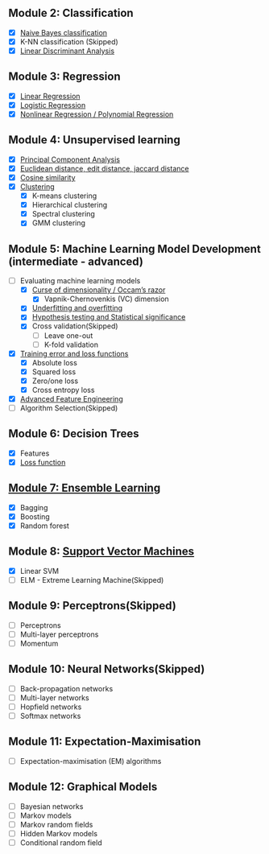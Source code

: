 
## Module 2: Classification

- [X] [Naive Bayes classification](https://izhangzhihao.github.io/2017/11/16/朴素贝叶斯分类/)
- [X] K-NN classification (Skipped)
- [X] [Linear Discriminant Analysis](https://izhangzhihao.github.io/2017/11/17/主成分分析(PCA)和线性判别分析(LDA)/)

## Module 3: Regression

- [X] [Linear Regression](https://github.com/izhangzhihao/MachineLearningInAction/blob/master/linear_regression.py)
- [X] [Logistic Regression](https://github.com/izhangzhihao/MachineLearningInAction/blob/master/logistic_regression.py)
- [X] [Nonlinear Regression / Polynomial Regression](https://github.com/izhangzhihao/MachineLearningInAction/blob/master/convolutional_network.py)

## Module 4: Unsupervised learning

- [X] [Principal Component Analysis](https://izhangzhihao.github.io/2017/11/17/主成分分析(PCA)和线性判别分析(LDA)/)
- [X] [Euclidean distance, edit distance, jaccard distance](https://izhangzhihao.github.io/2017/11/18/范数和距离/)
- [X] [Cosine similarity](https://izhangzhihao.github.io/2017/11/18/范数和距离/)
- [X] [Clustering](https://izhangzhihao.github.io/2017/11/19/聚类/)
    - [X] K-means clustering
    - [X] Hierarchical clustering
    - [X] Spectral clustering
    - [X] GMM clustering

## Module 5: Machine Learning Model Development (intermediate - advanced)

- [ ] Evaluating machine learning models
    - [X] [Curse of dimensionality / Occam’s razor](https://izhangzhihao.github.io/2017/11/21/维数灾难和奥卡姆剃刀/)
        - [X] Vapnik-Chernovenkis (VC) dimension
    - [X] [Underfitting and overfitting](https://izhangzhihao.github.io/2017/11/22/欠拟合和过拟合/)
    - [X] [Hypothesis testing and Statistical significance](https://izhangzhihao.github.io/2017/11/23/假设检验和显著性差异/)
    - [X] Cross validation(Skipped)
        - [ ] Leave one-out
        - [ ] K-fold validation
- [X] [Training error and loss functions](https://izhangzhihao.github.io/2017/11/25/Ativation-functions-and-loss-functions/)
    - [X] Absolute loss
    - [X] Squared loss
    - [X] Zero/one loss
    - [X] Cross entropy loss
- [X] [Advanced Feature Engineering](https://izhangzhihao.github.io/2017/11/26/Advanced-Feature-Engineering/)
- [ ] Algorithm Selection(Skipped)

## Module 6: Decision Trees

- [X] Features
- [X] [Loss function](https://izhangzhihao.github.io/2017/11/25/Ativation-functions-and-loss-functions/)

## [Module 7: Ensemble Learning](https://izhangzhihao.github.io/2017/12/03/Ensemble-Learning/)

- [X] Bagging
- [X] Boosting
- [X] Random forest

## Module 8: [Support Vector Machines](https://izhangzhihao.github.io/2017/12/04/SVM/)

- [X] Linear SVM
- [ ] ELM - Extreme Learning Machine(Skipped)

## Module 9: Perceptrons(Skipped)

- [ ] Perceptrons
- [ ] Multi-layer perceptrons
- [ ] Momentum

## Module 10: Neural Networks(Skipped)

- [ ] Back-propagation networks
- [ ] Multi-layer networks
- [ ] Hopfield networks
- [ ] Softmax networks

## Module 11: Expectation-Maximisation

- [ ] Expectation-maximisation (EM) algorithms

## Module 12: Graphical Models

- [ ] Bayesian networks
- [ ] Markov models
- [ ] Markov random fields
- [ ] Hidden Markov models
- [ ] Conditional random field